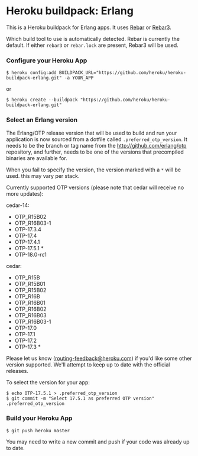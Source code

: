 # Heroku buildpack: Erlang

This is a Heroku buildpack for Erlang apps. It uses [Rebar](https://github.com/rebar/rebar) or [Rebar3](https://github.com/rebar/rebar3).

Which build tool to use is automatically detected.  Rebar is currently the default.  If either `rebar3` or `rebar.lock` are present, Rebar3 will be used. 

### Configure your Heroku App

    $ heroku config:add BUILDPACK_URL="https://github.com/heroku/heroku-buildpack-erlang.git" -a YOUR_APP

or

    $ heroku create --buildpack "https://github.com/heroku/heroku-buildpack-erlang.git"

### Select an Erlang version

The Erlang/OTP release version that will be used to build and run your application is now sourced from a dotfile called `.preferred_otp_version`. It needs to be the branch or tag name from the http://github.com/erlang/otp repository, and further, needs to be one of the versions that precompiled binaries are available for.

When you fail to specify the version, the version marked with a `*` will be used. this may vary per stack.

Currently supported OTP versions (please note that cedar will receive no more updates):

cedar-14:

* OTP_R15B02
* OTP_R16B03-1
* OTP-17.3.4
* OTP-17.4
* OTP-17.4.1
* OTP-17.5.1 *
* OTP-18.0-rc1

cedar:

* OTP_R15B
* OTP_R15B01
* OTP_R15B02
* OTP_R16B
* OTP_R16B01
* OTP_R16B02
* OTP_R16B03
* OTP_R16B03-1
* OTP-17.0
* OTP-17.1
* OTP-17.2
* OTP-17.3 *

Please let us know (routing-feedback@heroku.com) if you'd like some other version supported.  We'll attempt to keep up to date with the official releases.

To select the version for your app:

    $ echo OTP-17.5.1 > .preferred_otp_version
    $ git commit -m "Select 17.5.1 as preferred OTP version" .preferred_otp_version

### Build your Heroku App

    $ git push heroku master

You may need to write a new commit and push if your code was already up to date.
